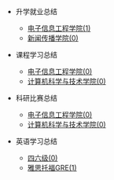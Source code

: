 - 升学就业总结

  - [电子信息工程学院(1)](升学就业/电子信息工程学院/README.md)
  - [新闻传播学院(0)](升学就业/新闻传播学院/README.md)

- 课程学习总结

  - [电子信息工程学院(0)](课程学习/电子信息工程学院/README.md)
  - [计算机科学与技术学院(0)](课程学习/计算机科学与技术学院/README.md)
  
- 科研比赛总结

  - [电子信息工程学院(0)](科研比赛/电子信息工程学院/README.md)
  - [计算机科学与技术学院(0)](科研比赛/计算机科学与技术学院/README.md)

- 英语学习总结

  - [四六级(0)](英语学习/四六级/README.md)
  - [雅思托福GRE(1)](英语学习/雅思托福GRE/README.md)

